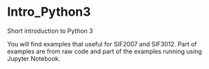 # Intro_Python3
Short introduction to Python 3

You will find examples that useful for SIF2007 and SIF3012. Part of examples are from raw code and part of the examples running using Jupyter Notebook. 
